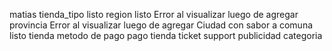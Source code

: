matias
	tienda_tipo    listo
	region			listo		Error al visualizar luego de agregar
	provincia					Error al visualizar luego de agregar
	Ciudad con sabor a comuna           listo
	tienda
	metodo de pago
	pago tienda
	ticket
	support
	publicidad
	categoria